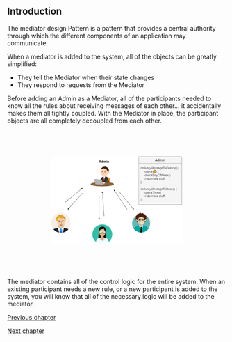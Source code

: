 ## **Introduction**

The mediator design Pattern is a pattern that provides a central authority through which the different components of an application may communicate. 

When a mediator is added to the system, all of the objects can be greatly simplified:
- They tell the Mediator when their state changes
- They respond to requests from the Mediator

Before adding an Admin as a Mediator, all of the participants needed to know all the rules about receiving messages of each other… it accidentally makes them all tightly coupled. With the Mediator in place, the participant objects are all completely decoupled from each other. 

<img src="../assets/img/01_Add_Mediator.png" style="margin: 60px 20%; width: 60%">

The mediator contains all of the control logic for the entire system. When an existing participant needs a new rule, or a new participant is added to the system, you will know that all of the necessary logic will be added to the mediator.

[Previous chapter](./P00_Problem.md "Problem")

[Next chapter](./P02_Structure.md "Structure")